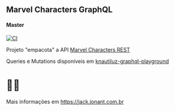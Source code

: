 ## Marvel Characters GraphQL
#### Master
[![CI](https://github.com/Knautiluz/marvel-characters-api-gql/actions/workflows/continuous-integration.yml/badge.svg?branch=master)](https://github.com/Knautiluz/marvel-characters-api-gql/actions/workflows/continuous-integration.yml)

Projeto "empacota" a API [Marvel Characters REST](https://github.com/Knautiluz/marvel-characters-api)

Queries e Mutations disponíveis em [knautiluz-graphql-playground](https://knautiluz-characters-gql.herokuapp.com/graphql)

# 👨‍💻
Mais informações em https://jack.jonant.com.br
